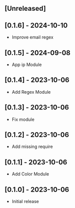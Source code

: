 ## [Unreleased]

## [0.1.6] - 2024-10-10

- Improve email regex

## [0.1.5] - 2024-09-08

- App ip Module

## [0.1.4] - 2023-10-06

- Add Regex Module

## [0.1.3] - 2023-10-06

- Fix module

## [0.1.2] - 2023-10-06

- Add missing require

## [0.1.1] - 2023-10-06

- Add Color Module

## [0.1.0] - 2023-10-06

- Initial release
